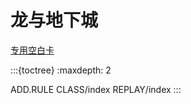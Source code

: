 # 龙与地下城

[专用空白卡](https://www.kdocs.cn/l/ccXTjDXBVpfT)

:::{toctree}
:maxdepth: 2

ADD.RULE
CLASS/index
REPLAY/index
:::

